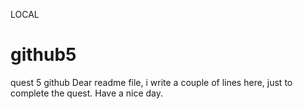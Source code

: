 LOCAL
# github5
quest 5 github
Dear readme file, 
i write a couple of lines here,
just to complete the quest. 
Have a nice day.
